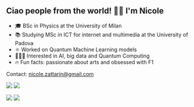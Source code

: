 ## Ciao people from the world! 👋🏻 I'm Nicole  

- 🎓 BSc in Physics at the University of Milan
- 📚 Studying MSc in ICT for internet and multimedia at the University of Padova
- ⚛️ Worked on Quantum Machine Learning models 
- 👩🏻‍💻 Interested in AI, big data and Quantum Computing 
- 🔥 Fun facts: passionate about arts and obsessed with F1 

Contact: nicole.zattarin@gmail.com

 
[![](https://img.shields.io/badge/LinkedIn-0077B5?style=for-the-badge&logo=linkedin&logoColor=white)](https://www.linkedin.com/in/nicole-zattarin-a87768105/) [![](https://img.shields.io/badge/Twitter-1DA1F2?style=for-the-badge&logo=twitter&logoColor=white)](https://twitter.com/nicolezatta)
 
[ ![](https://img.shields.io/badge/Python-3776AB?style=for-the-badge&logo=python&logoColor=white)](https://www.python.org) [![](https://img.shields.io/badge/C%2B%2B-00599C?style=for-the-badge&logo=c%2B%2B&logoColor=white) ](https://www.cplusplus.com)
 


